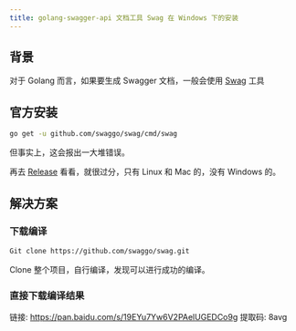 ```yaml
---
title: golang-swagger-api 文档工具 Swag 在 Windows 下的安装
---
```


## 背景

对于 Golang 而言，如果要生成 Swagger 文档，一般会使用 [Swag](https://github.com/swaggo/swag) 工具

## 官方安装

```sh
go get -u github.com/swaggo/swag/cmd/swag
```

但事实上，这会报出一大堆错误。

再去 [Release](https://github.com/swaggo/swag/releases) 看看，就很过分，只有 Linux 和 Mac 的，没有 Windows 的。

## 解决方案

### 下载编译

```sh
Git clone https://github.com/swaggo/swag.git
```

Clone 整个项目，自行编译，发现可以进行成功的编译。

### 直接下载编译结果

链接: <https://pan.baidu.com/s/19EYu7Yw6V2PAelUGEDCo9g> 提取码: 8avg
